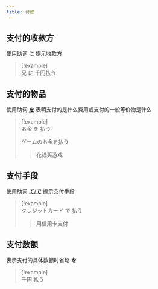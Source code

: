```yaml
---
title: 付款
---
```

## 支付的收款方

使用助词 [に](../4.particle/1.basic%20particle/に.md#提示动作的对象) 提示收款方  
> [!example]  
> 兄 に 千円払う  
## 支付的物品

使用助词 [**を**](../4.particle/1.basic%20particle/を.md#提示他动词的对象) 表明支付的是什么费用或支付的一般等价物是什么  
> [!example]  
> お金 を 払う  
> 
> ゲームのお金を払う  
>> 花钱买游戏  

## 支付手段

使用助词 [**て**/**で**](../4.particle/1.basic%20particle/て.md#提示动作进行的手段) 提示支付手段  
> [!example]  
> クレジットカード で 払う  
> > 用信用卡支付  

## 支付数额

表示支付的具体数额时省略 **を**
> [!example]  
> 千円 払う  
